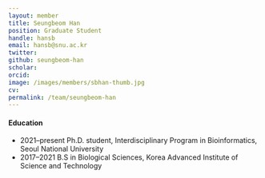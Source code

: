 ```yaml
---
layout: member
title: Seungbeom Han
position: Graduate Student
handle: hansb
email: hansb@snu.ac.kr
twitter: 
github: seungbeom-han
scholar: 
orcid:
image: /images/members/sbhan-thumb.jpg
cv:
permalink: /team/seungbeom-han
---
```



#### Education

<ul class="chronological">
  <li><span>2021–present</span> Ph.D. student, Interdisciplinary Program in Bioinformatics, Seoul National University</li>
  <li><span>2017–2021</span> B.S in Biological Sciences, Korea Advanced Institute of Science and Technology</li>
</ul>
